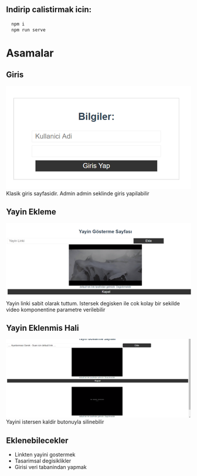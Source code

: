 ## Indirip calistirmak icin:
```
  npm i
  npm run serve
```
# Asamalar
## Giris
![Giris Sayfasi Foto](https://github.com/mustafaberat/Multiple-Video-Player/blob/master/sunum/girisyeri.PNG)  
Klasik giris sayfasidir. Admin admin seklinde giris yapilabilir

## Yayin Ekleme
![Yayin Ekleme Foto1](https://github.com/mustafaberat/Multiple-Video-Player/blob/master/sunum/yayingosterme1.PNG)  
Yayin linki sabit olarak tuttum. Istersek degisken ile cok kolay bir sekilde video komponentine parametre verilebilir
## Yayin Eklenmis Hali
![Yayin Ekleme Foto2](https://github.com/mustafaberat/Multiple-Video-Player/blob/master/sunum/yayingosterme2.PNG)  
Yayini istersen kaldir butonuyla silinebilir

## Eklenebilecekler
- Linkten yayini gostermek
- Tasarimsal degisiklikler
- Girisi veri tabanindan yapmak
